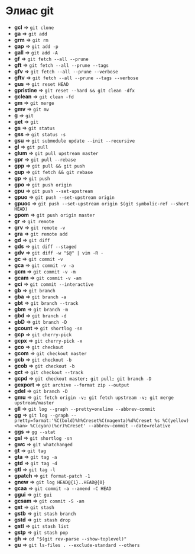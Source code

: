# Элиас git

- **gcl**     =>      `git clone`
- **ga**     =>      `git add`
- **grm**     =>      `git rm`
- **gap**     =>      `git add -p`
- **gall**     =>      `git add -A`
- **gf**     =>      `git fetch --all --prune`
- **gft**     =>      `git fetch --all --prune --tags`
- **gfv**     =>      `git fetch --all --prune --verbose`
- **gftv**     =>      `git fetch --all --prune --tags --verbose`
- **gus**     =>      `git reset HEAD`
- **gpristine**     =>      `git reset --hard && git clean -dfx`
- **gclean**     =>      `git clean -fd`
- **gm**     =>      `git merge`
- **gmv**     =>      `git mv`
- **g**     =>      `git`
- **get**     =>      `git`
- **gs**     =>      `git status`
- **gss**     =>      `git status -s`
- **gsu**     =>      `git submodule update --init --recursive`
- **gl**     =>      `git pull`
- **glum**     =>      `git pull upstream master`
- **gpr**     =>      `git pull --rebase`
- **gpp**     =>      `git pull && git push`
- **gup**     =>      `git fetch && git rebase`
- **gp**     =>      `git push`
- **gpo**     =>      `git push origin`
- **gpu**     =>      `git push --set-upstream`
- **gpuo**     =>      `git push --set-upstream origin`
- **gpuoc**     =>      `git push --set-upstream origin $(git symbolic-ref --short HEAD)`
- **gpom**     =>      `git push origin master`
- **gr**     =>      `git remote`
- **grv**     =>      `git remote -v`
- **gra**     =>      `git remote add`
- **gd**     =>      `git diff`
- **gds**     =>      `git diff --staged`
- **gdv**     =>      `git diff -w "$@" | vim -R -`
- **gc**     =>      `git commit -v`
- **gca**     =>      `git commit -v -a`
- **gcm**     =>      `git commit -v -m`
- **gcam**     =>      `git commit -v -am`
- **gci**     =>      `git commit --interactive`
- **gb**     =>      `git branch`
- **gba**     =>      `git branch -a`
- **gbt**     =>      `git branch --track`
- **gbm**     =>      `git branch -m`
- **gbd**     =>      `git branch -d`
- **gbD**     =>      `git branch -D`
- **gcount**     =>      `git shortlog -sn`
- **gcp**     =>      `git cherry-pick`
- **gcpx**     =>      `git cherry-pick -x`
- **gco**     =>      `git checkout`
- **gcom**     =>      `git checkout master`
- **gcb**     =>      `git checkout -b`
- **gcob**     =>      `git checkout -b`
- **gct**     =>      `git checkout --track`
- **gcpd**     =>      `git checkout master; git pull; git branch -D`
- **gexport**     =>      `git archive --format zip --output`
- **gdel**     =>      `git branch -D`
- **gmu**     =>      `git fetch origin -v; git fetch upstream -v; git merge upstream/master`
- **gll**     =>      `git log --graph --pretty=oneline --abbrev-commit`
- **gg**     =>      `git log --graph --pretty=format:'%C(bold)%h%Creset%C(magenta)%d%Creset %s %C(yellow)<%an> %C(cyan)(%cr)%Creset' --abbrev-commit --date=relative`
- **ggs**     =>      `gg --stat`
- **gsl**     =>      `git shortlog -sn`
- **gwc**     =>      `git whatchanged`
- **gt**     =>      `git tag`
- **gta**     =>      `git tag -a`
- **gtd**     =>      `git tag -d`
- **gtl**     =>      `git tag -l`
- **gpatch**     =>      `git format-patch -1`
- **gnew**     =>      `git log HEAD@{1}..HEAD@{0}`
- **gcaa**     =>      `git commit -a --amend -C HEAD`
- **ggui**     =>      `git gui`
- **gcsam**     =>      `git commit -S -am`
- **gst**     =>      `git stash`
- **gstb**     =>      `git stash branch`
- **gstd**     =>      `git stash drop`
- **gstl**     =>      `git stash list`
- **gstp**     =>      `git stash pop`
- **gh**     =>      `cd "$(git rev-parse --show-toplevel)"`
- **gu**     =>      `git ls-files . --exclude-standard --others`
